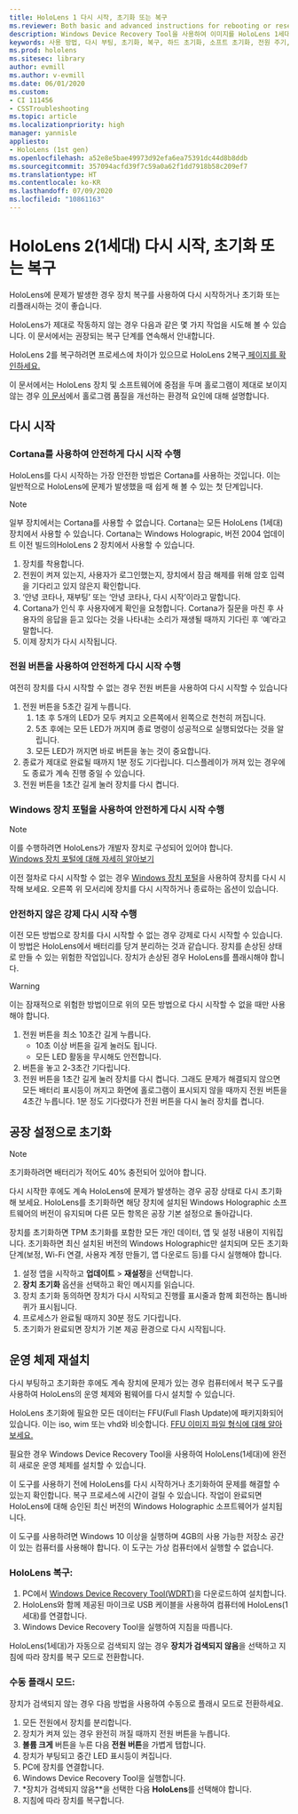 ```yaml
---
title: HoloLens 1 다시 시작, 초기화 또는 복구
ms.reviewer: Both basic and advanced instructions for rebooting or resetting your HoloLens.
description: Windows Device Recovery Tool을 사용하여 이미지를 HoloLens 1세대로 플래시하는 방법
keywords: 사용 방법, 다시 부팅, 초기화, 복구, 하드 초기화, 소프트 초기화, 전원 주기, HoloLens, 종료, wdrt, windows device recovery tool
ms.prod: hololens
ms.sitesec: library
author: evmill
ms.author: v-evmill
ms.date: 06/01/2020
ms.custom:
- CI 111456
- CSSTroubleshooting
ms.topic: article
ms.localizationpriority: high
manager: yannisle
appliesto:
- HoloLens (1st gen)
ms.openlocfilehash: a52e8e5bae49973d92efa6ea75391dc44d8b8ddb
ms.sourcegitcommit: 357094acfd39f7c59a0a62f1dd7918b58c209ef7
ms.translationtype: HT
ms.contentlocale: ko-KR
ms.lasthandoff: 07/09/2020
ms.locfileid: "10861163"
---
```

# HoloLens 2(1세대) 다시 시작, 초기화 또는 복구

HoloLens에 문제가 발생한 경우 장치 복구를 사용하여 다시 시작하거나 초기화 또는 리플래시하는 것이 좋습니다.

HoloLens가 제대로 작동하지 않는 경우 다음과 같은 몇 가지 작업을 시도해 볼 수 있습니다.  이 문서에서는 권장되는 복구 단계를 연속해서 안내합니다.

HoloLens 2를 복구하려면 프로세스에 차이가 있으므로 [](https://docs.microsoft.com/hololens/hololens-recovery)HoloLens 2복구[ 페이지를 확인하세요.](https://docs.microsoft.com/hololens/hololens-recovery)

이 문서에서는 HoloLens 장치 및 소프트웨어에 중점을 두며 홀로그램이 제대로 보이지 않는 경우 [이 문서](hololens-environment-considerations.md)에서 홀로그램 품질을 개선하는 환경적 요인에 대해 설명합니다.

## 다시 시작

### Cortana를 사용하여 안전하게 다시 시작 수행

HoloLens를 다시 시작하는 가장 안전한 방법은 Cortana를 사용하는 것입니다. 이는 일반적으로 HoloLens에 문제가 발생했을 때 쉽게 해 볼 수 있는 첫 단계입니다. 

> [!NOTE]
> 일부 장치에서는 Cortana를 사용할 수 없습니다. Cortana는 모든 HoloLens (1세대) 장치에서 사용할 수 있습니다.
> Cortana는 Windows Holograpic, 버전 2004 업데이트 이전 빌드의HoloLens 2 장치에서 사용할 수 있습니다.

1. 장치를 착용합니다.
1. 전원이 켜져 있는지, 사용자가 로그인했는지, 장치에서 잠금 해제를 위해 암호 입력을 기다리고 있지 않은지 확인합니다.
1. ‘안녕 코타나, 재부팅’ 또는 ‘안녕 코타나, 다시 시작’이라고 말합니다.
1. Cortana가 인식 후 사용자에게 확인을 요청합니다. Cortana가 질문을 마친 후 사용자의 응답을 듣고 있다는 것을 나타내는 소리가 재생될 때까지 기다린 후 ‘예’라고 말합니다.
1. 이제 장치가 다시 시작됩니다.

### 전원 버튼을 사용하여 안전하게 다시 시작 수행

여전히 장치를 다시 시작할 수 없는 경우 전원 버튼을 사용하여 다시 시작할 수 있습니다

1. 전원 버튼을 5초간 길게 누릅니다. 
   1. 1초 후 5개의 LED가 모두 켜지고 오른쪽에서 왼쪽으로 천천히 꺼집니다.
   1. 5초 후에는 모든 LED가 꺼지며 종료 명령이 성공적으로 실행되었다는 것을 알립니다.
   1. 모든 LED가 꺼지면 바로 버튼을 놓는 것이 중요합니다.
1. 종료가 제대로 완료될 때까지 1분 정도 기다립니다. 디스플레이가 꺼져 있는 경우에도 종료가 계속 진행 중일 수 있습니다.
1. 전원 버튼을 1초간 길게 눌러 장치를 다시 켭니다.

### Windows 장치 포털을 사용하여 안전하게 다시 시작 수행

> [!NOTE]
> 이를 수행하려면 HoloLens가 개발자 장치로 구성되어 있어야 합니다.  
> [Windows 장치 포털에 대해 자세히 알아보기](https://docs.microsoft.com/windows/mixed-reality/using-the-windows-device-portal)

이전 절차로 다시 시작할 수 없는 경우 [Windows 장치 포털](https://docs.microsoft.com/windows/mixed-reality/using-the-windows-device-portal)을 사용하여 장치를 다시 시작해 보세요. 오른쪽 위 모서리에 장치를 다시 시작하거나 종료하는 옵션이 있습니다.

### 안전하지 않은 강제 다시 시작 수행

이전 모든 방법으로 장치를 다시 시작할 수 없는 경우 강제로 다시 시작할 수 있습니다. 이 방법은 HoloLens에서 배터리를 당겨 분리하는 것과 같습니다.  장치를 손상된 상태로 만들 수 있는 위험한 작업입니다.   장치가 손상된 경우 HoloLens를 플래시해야 합니다.  

> [!WARNING]
> 이는 잠재적으로 위험한 방법이므로 위의 모든 방법으로 다시 시작할 수 없을 때만 사용해야 합니다.

1. 전원 버튼을 최소 10초간 길게 누릅니다. 
   - 10초 이상 버튼을 길게 눌러도 됩니다.
   - 모든 LED 활동을 무시해도 안전합니다.
1. 버튼을 놓고 2-3초간 기다립니다.
1. 전원 버튼을 1초간 길게 눌러 장치를 다시 켭니다.
그래도 문제가 해결되지 않으면 모든 배터리 표시등이 꺼지고 화면에 홀로그램이 표시되지 않을 때까지 전원 버튼을 4초간 누릅니다. 1분 정도 기다렸다가 전원 버튼을 다시 눌러 장치를 켭니다.

## 공장 설정으로 초기화

> [!NOTE]
> 초기화하려면 배터리가 적어도 40% 충전되어 있어야 합니다.

다시 시작한 후에도 계속 HoloLens에 문제가 발생하는 경우 공장 상태로 다시 초기화해 보세요.  HoloLens를 초기화하면 해당 장치에 설치된 Windows Holographic 소프트웨어의 버전이 유지되며 다른 모든 항목은 공장 기본 설정으로 돌아갑니다.

장치를 초기화하면 TPM 초기화를 포함한 모든 개인 데이터, 앱 및 설정 내용이 지워집니다. 초기화하면 최신 설치된 버전의 Windows Holographic만 설치되며 모든 초기화 단계(보정, Wi-Fi 연결, 사용자 계정 만들기, 앱 다운로드 등)를 다시 실행해야 합니다.

1. 설정 앱을 시작하고 **업데이트** > **재설정**을 선택합니다.
1. **장치 초기화** 옵션을 선택하고 확인 메시지를 읽습니다.
1. 장치 초기화 동의하면 장치가 다시 시작되고 진행률 표시줄과 함께 회전하는 톱니바퀴가 표시됩니다.
1. 프로세스가 완료될 때까지 30분 정도 기다립니다.
1. 초기화가 완료되면 장치가 기본 제공 환경으로 다시 시작됩니다.

## 운영 체제 재설치

다시 부팅하고 초기화한 후에도 계속 장치에 문제가 있는 경우 컴퓨터에서 복구 도구를 사용하여 HoloLens의 운영 체제와 펌웨어를 다시 설치할 수 있습니다.  

HoloLens 초기화에 필요한 모든 데이터는 FFU(Full Flash Update)에 패키지화되어 있습니다.   이는 iso, wim 또는 vhd와 비슷합니다.  [FFU 이미지 파일 형식에 대해 알아보세요.](https://docs.microsoft.com/windows-hardware/manufacture/desktop/wim-vs-ffu-image-file-formats)

필요한 경우 Windows Device Recovery Tool을 사용하여 HoloLens(1세대)에 완전히 새로운 운영 체제를 설치할 수 있습니다. 

이 도구를 사용하기 전에 HoloLens를 다시 시작하거나 초기화하여 문제를 해결할 수 있는지 확인합니다. 복구 프로세스에 시간이 걸릴 수 있습니다.  작업이 완료되면 HoloLens에 대해 승인된 최신 버전의 Windows Holographic 소프트웨어가 설치됩니다.

이 도구를 사용하려면 Windows 10 이상을 실행하며 4GB의 사용 가능한 저장소 공간이 있는 컴퓨터를 사용해야 합니다.  이 도구는 가상 컴퓨터에서 실행할 수 없습니다.

### HoloLens 복구:

1. PC에서 [Windows Device Recovery Tool(WDRT)](https://support.microsoft.com/help/12379/windows-10-mobile-device-recovery-tool-faq)을 다운로드하여 설치합니다.
1. HoloLens와 함께 제공된 마이크로 USB 케이블을 사용하여 컴퓨터에 HoloLens(1세대)를 연결합니다.
1. Windows Device Recovery Tool을 실행하여 지침을 따릅니다.

HoloLens(1세대)가 자동으로 검색되지 않는 경우 **장치가 검색되지 않음**을 선택하고 지침에 따라 장치를 복구 모드로 전환합니다.

### 수동 플래시 모드:

장치가 검색되지 않는 경우 다음 방법을 사용하여 수동으로 플래시 모드로 전환하세요.

1. 모든 전원에서 장치를 분리합니다.
1. 장치가 켜져 있는 경우 완전히 꺼질 때까지 전원 버튼을 누릅니다.
1. **볼륨 크게** 버튼을 누른 다음 **전원 버튼**을 가볍게 탭합니다. 
1. 장치가 부팅되고 중간 LED 표시등이 켜집니다.
1. PC에 장치를 연결합니다.
1. Windows Device Recovery Tool을 실행합니다.
1. *장치가 검색되지 않음**을 선택한 다음 **HoloLens**를 선택해야 합니다. 
1. 지침에 따라 장치를 복구합니다.
